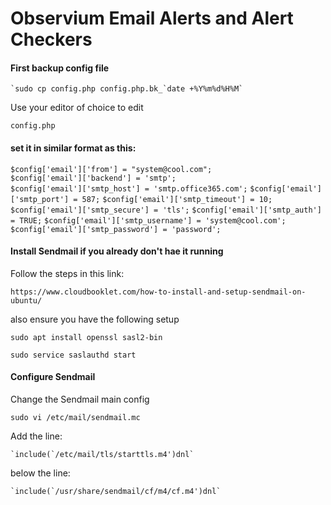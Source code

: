 # Observium Email Alerts and Alert Checkers

#### First backup config file

    `sudo cp config.php config.php.bk_`date +%Y%m%d%H%M`

Use your editor of choice to edit

`config.php` 

#### set it in similar format as this:

`$config['email']['from'] = "system@cool.com";`<br>
`$config['email']['backend'] = 'smtp';`<br>
`$config['email']['smtp_host'] = 'smtp.office365.com';`
`$config['email']['smtp_port'] = 587;`
`$config['email']['smtp_timeout'] = 10;`
`$config['email']['smtp_secure'] = 'tls';`
`$config['email']['smtp_auth'] = TRUE;`
`$config['email']['smtp_username'] = 'system@cool.com';`
`$config['email']['smtp_password'] = 'password';`

#### Install Sendmail if you already don't hae it running

Follow the steps in this link:

`https://www.cloudbooklet.com/how-to-install-and-setup-sendmail-on-ubuntu/`

also ensure you have the following setup

`sudo apt install openssl sasl2-bin`

`sudo service saslauthd start`

#### Configure Sendmail

Change the Sendmail main config

`sudo vi /etc/mail/sendmail.mc`

Add the line:

    `include(`/etc/mail/tls/starttls.m4')dnl`

below the line:

    `include(`/usr/share/sendmail/cf/m4/cf.m4')dnl`
